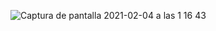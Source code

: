 ![Captura de pantalla 2021-02-04 a las 1 16 43](https://user-images.githubusercontent.com/47045714/106936705-340e5880-671d-11eb-87f5-249eb5d4d2cc.png)

